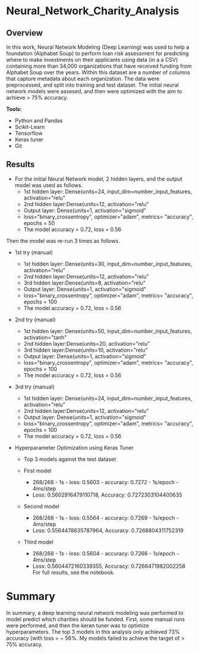 # Neural_Network_Charity_Analysis


## Overview

In this work, Neural Network Modeling (Deep Learning) was used to help a foundation (Alphabet Soup) to perform loan risk assessment for predicting where to make investments on their applicants using data (in a a CSV) containing more than 34,000 organizations that have received funding from Alphabet Soup over the years. Within this dataset are a number of columns that capture metadata about each organization. The data were preprocessed, and split into training and test dataset. The initial neural network models were assesed, and then were optimized with the aim to achieve > 75% accuracy. 

**Tools:**
- Python and Pandas
- Scikit-Learn
- Tensorflow
- Keras tuner
- Git

## Results
- For the initial Neural Network model, 2 hidden layers, and the output model was used as follows.
  - 1st hidden layer: Dense(units=24, input_dim=number_input_features, activation="relu"
  - 2nd hidden layer:Dense(units=12, activation="relu"
  - Output layer: Dense(units=1, activation="sigmoid"
  - loss="binary_crossentropy", optimizer="adam", metrics= "accuracy", epochs = 50
  - The model accuracy = 0.72, loss = 0.56 

Then the model was re-run 3 times as follows.
- 1st try (manual)
  - 1st hidden layer: Dense(units=30, input_dim=number_input_features, activation="relu"
  - 2nd hidden layer:Dense(units=12, activation="relu"
  - 3rd hidden layer:Dense(units=8, activation="relu"
  - Output layer: Dense(units=1, activation="sigmoid"
  - loss="binary_crossentropy", optimizer="adam", metrics= "accuracy", epochs = 100
  - The model accuracy = 0.72, loss = 0.56 

- 2nd try (manual)
  - 1st hidden layer: Dense(units=50, input_dim=number_input_features, activation="tanh"
  - 2nd hidden layer:Dense(units=20, activation="relu"
  - 3rd hidden layer:Dense(units=10, activation="relu"
  - Output layer: Dense(units=1, activation="sigmoid"
  - loss="binary_crossentropy", optimizer="adam", metrics= "accuracy", epochs = 100
  - The model accuracy = 0.72, loss = 0.56 

- 3rd try (manual)
  - 1st hidden layer: Dense(units=24, input_dim=number_input_features, activation="relu"
  - 2nd hidden layer:Dense(units=12, activation="relu"
  - Output layer: Dense(units=1, activation="sigmoid"
  - loss="binary_crossentropy", optimizer="adam", metrics= "accuracy", epochs = 100
  - The model accuracy = 0.72, loss = 0.56 

- Hyperparameter Optimization using Keras Tuner
  - Top 3 models against the test dataset
  - First model
    - 268/268 - 1s - loss: 0.5603 - accuracy: 0.7272 - 1s/epoch - 4ms/step
    - Loss: 0.5602916479110718, Accuracy: 0.7272303104400635
    
  - Second model 
    - 268/268 - 1s - loss: 0.5564 - accuracy: 0.7269 - 1s/epoch - 4ms/step
    - Loss: 0.5564478635787964, Accuracy: 0.7268804311752319
   
  - Third model
    - 268/268 - 1s - loss: 0.5604 - accuracy: 0.7266 - 1s/epoch - 4ms/step
    - Loss: 0.5604472160339355, Accuracy: 0.7266471982002258
For full results, see the notebook. 

# Summary

In summary, a deep learning neural network modeling was performed to model predict which charities should be funded. First, some manual runs were performed, and then the keran tuner was to optimize hyperparameters. The top 3 models in this analysis only achieved 73% accuracy (with loss = ~ 56%. My models failed to achieve the target of > 75% accuracy.


